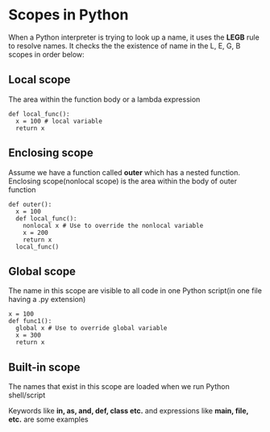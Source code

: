# Scopes in Python

When a Python interpreter is trying to look up a name, it uses the **LEGB** rule to resolve names. It checks the the existence of name in the L, E, G, B scopes in order below:

## Local scope
The area within the function body or a lambda expression

```
def local_func():
  x = 100 # local variable
  return x
```

## Enclosing scope
Assume we have a function called **outer** which has a nested function. Enclosing scope(nonlocal scope) is the area within the body of outer function

```
def outer():
  x = 100
  def local_func():
    nonlocal x # Use to override the nonlocal variable
    x = 200
    return x
  local_func()
```

## Global scope
The name in this scope are visible to all code in one Python script(in one file having a .py extension)

```
x = 100
def func1():
  global x # Use to override global variable
  x = 300
  return x
```

## Built-in scope
The names that exist in this scope are loaded when we run Python shell/script

Keywords like **in, as, and, def, class etc.** and expressions like **__main__, __file__, etc.** are some examples
